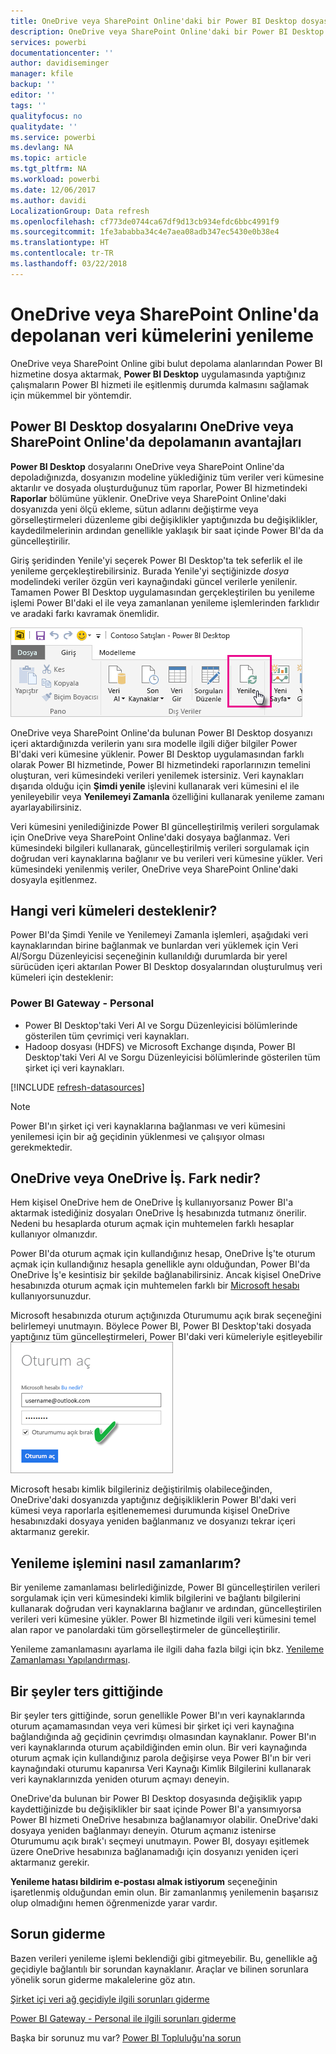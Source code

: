 ```yaml
---
title: OneDrive veya SharePoint Online'daki bir Power BI Desktop dosyasından oluşturulan veri kümelerini yenileme
description: OneDrive veya SharePoint Online'daki bir Power BI Desktop dosyasından oluşturulan veri kümelerini yenileme
services: powerbi
documentationcenter: ''
author: davidiseminger
manager: kfile
backup: ''
editor: ''
tags: ''
qualityfocus: no
qualitydate: ''
ms.service: powerbi
ms.devlang: NA
ms.topic: article
ms.tgt_pltfrm: NA
ms.workload: powerbi
ms.date: 12/06/2017
ms.author: davidi
LocalizationGroup: Data refresh
ms.openlocfilehash: cf773de0744ca67df9d13cb934efdc6bbc4991f9
ms.sourcegitcommit: 1fe3ababba34c4e7aea08adb347ec5430e0b38e4
ms.translationtype: HT
ms.contentlocale: tr-TR
ms.lasthandoff: 03/22/2018
---
```

# <a name="refresh-a-dataset-stored-on-onedrive-or-sharepoint-online"></a>OneDrive veya SharePoint Online'da depolanan veri kümelerini yenileme
OneDrive veya SharePoint Online gibi bulut depolama alanlarından Power BI hizmetine dosya aktarmak, **Power BI Desktop** uygulamasında yaptığınız çalışmaların Power BI hizmeti ile eşitlenmiş durumda kalmasını sağlamak için mükemmel bir yöntemdir.

## <a name="advantages-of-storing-a-power-bi-desktop-file-on-onedrive-or-sharepoint-online"></a>Power BI Desktop dosyalarını OneDrive veya SharePoint Online'da depolamanın avantajları
**Power BI Desktop** dosyalarını OneDrive veya SharePoint Online'da depoladığınızda, dosyanızın modeline yüklediğiniz tüm veriler veri kümesine aktarılır ve dosyada oluşturduğunuz tüm raporlar, Power BI hizmetindeki **Raporlar** bölümüne yüklenir. OneDrive veya SharePoint Online'daki dosyanızda yeni ölçü ekleme, sütun adlarını değiştirme veya görselleştirmeleri düzenleme gibi değişiklikler yaptığınızda bu değişiklikler, kaydedilmelerinin ardından genellikle yaklaşık bir saat içinde Power BI'da da güncelleştirilir.

Giriş şeridinden Yenile'yi seçerek Power BI Desktop'ta tek seferlik el ile yenileme gerçekleştirebilirsiniz. Burada Yenile'yi seçtiğinizde *dosya* modelindeki veriler özgün veri kaynağındaki güncel verilerle yenilenir. Tamamen Power BI Desktop uygulamasından gerçekleştirilen bu yenileme işlemi Power BI'daki el ile veya zamanlanan yenileme işlemlerinden farklıdır ve aradaki farkı kavramak önemlidir.

![](media/refresh-desktop-file-onedrive/pbix-refresh.png)

OneDrive veya SharePoint Online'da bulunan Power BI Desktop dosyanızı içeri aktardığınızda verilerin yanı sıra modelle ilgili diğer bilgiler Power BI'daki veri kümesine yüklenir. Power BI Desktop uygulamasından farklı olarak Power BI hizmetinde, Power BI hizmetindeki raporlarınızın temelini oluşturan, veri kümesindeki verileri yenilemek istersiniz. Veri kaynakları dışarıda olduğu için **Şimdi yenile** işlevini kullanarak veri kümesini el ile yenileyebilir veya **Yenilemeyi Zamanla** özelliğini kullanarak yenileme zamanı ayarlayabilirsiniz.

Veri kümesini yenilediğinizde Power BI güncelleştirilmiş verileri sorgulamak için OneDrive veya SharePoint Online'daki dosyaya bağlanmaz. Veri kümesindeki bilgileri kullanarak, güncelleştirilmiş verileri sorgulamak için doğrudan veri kaynaklarına bağlanır ve bu verileri veri kümesine yükler. Veri kümesindeki yenilenmiş veriler, OneDrive veya SharePoint Online'daki dosyayla eşitlenmez.

## <a name="whats-supported"></a>Hangi veri kümeleri desteklenir?
Power BI'da Şimdi Yenile ve Yenilemeyi Zamanla işlemleri, aşağıdaki veri kaynaklarından birine bağlanmak ve bunlardan veri yüklemek için Veri Al/Sorgu Düzenleyicisi seçeneğinin kullanıldığı durumlarda bir yerel sürücüden içeri aktarılan Power BI Desktop dosyalarından oluşturulmuş veri kümeleri için desteklenir:

### <a name="power-bi-gateway---personal"></a>Power BI Gateway - Personal
* Power BI Desktop'taki Veri Al ve Sorgu Düzenleyicisi bölümlerinde gösterilen tüm çevrimiçi veri kaynakları.
* Hadoop dosyası (HDFS) ve Microsoft Exchange dışında, Power BI Desktop'taki Veri Al ve Sorgu Düzenleyicisi bölümlerinde gösterilen tüm şirket içi veri kaynakları.

<!-- Refresh Data sources-->
[!INCLUDE [refresh-datasources](./includes/refresh-datasources.md)]

> [!NOTE]
> Power BI'ın şirket içi veri kaynaklarına bağlanması ve veri kümesini yenilemesi için bir ağ geçidinin yüklenmesi ve çalışıyor olması gerekmektedir.
> 
> 

## <a name="onedrive-or-onedrive-for-business-whats-the-difference"></a>OneDrive veya OneDrive İş. Fark nedir?
Hem kişisel OneDrive hem de OneDrive İş kullanıyorsanız Power BI'a aktarmak istediğiniz dosyaları OneDrive İş hesabınızda tutmanız önerilir. Nedeni bu hesaplarda oturum açmak için muhtemelen farklı hesaplar kullanıyor olmanızdır.

Power BI'da oturum açmak için kullandığınız hesap, OneDrive İş'te oturum açmak için kullandığınız hesapla genellikle aynı olduğundan, Power BI'da OneDrive İş'e kesintisiz bir şekilde bağlanabilirsiniz. Ancak kişisel OneDrive hesabınızda oturum açmak için muhtemelen farklı bir [Microsoft hesabı](http://www.microsoft.com/account/default.aspx) kullanıyorsunuzdur.

Microsoft hesabınızda oturum açtığınızda Oturumumu açık bırak seçeneğini belirlemeyi unutmayın. Böylece Power BI, Power BI Desktop'taki dosyada yaptığınız tüm güncelleştirmeleri, Power BI'daki veri kümeleriyle eşitleyebilir  
    ![](media/refresh-desktop-file-onedrive/refresh_signin_keepmesignedin.png)

Microsoft hesabı kimlik bilgileriniz değiştirilmiş olabileceğinden, OneDrive'daki dosyanızda yaptığınız değişikliklerin Power BI'daki veri kümesi veya raporlarla eşitlenememesi durumunda kişisel OneDrive hesabınızdaki dosyaya yeniden bağlanmanız ve dosyanızı tekrar içeri aktarmanız gerekir.

## <a name="how-do-i-schedule-refresh"></a>Yenileme işlemini nasıl zamanlarım?
Bir yenileme zamanlaması belirlediğinizde, Power BI güncelleştirilen verileri sorgulamak için veri kümesindeki kimlik bilgilerini ve bağlantı bilgilerini kullanarak doğrudan veri kaynaklarına bağlanır ve ardından, güncelleştirilen verileri veri kümesine yükler. Power BI hizmetinde ilgili veri kümesini temel alan rapor ve panolardaki tüm görselleştirmeler de güncelleştirilir.

Yenileme zamanlamasını ayarlama ile ilgili daha fazla bilgi için bkz. [Yenileme Zamanlaması Yapılandırması](refresh-scheduled-refresh.md).

## <a name="when-things-go-wrong"></a>Bir şeyler ters gittiğinde
Bir şeyler ters gittiğinde, sorun genellikle Power BI'ın veri kaynaklarında oturum açamamasından veya veri kümesi bir şirket içi veri kaynağına bağlandığında ağ geçidinin çevrimdışı olmasından kaynaklanır. Power BI'ın veri kaynaklarında oturum açabildiğinden emin olun. Bir veri kaynağında oturum açmak için kullandığınız parola değişirse veya Power BI'ın bir veri kaynağındaki oturumu kapanırsa Veri Kaynağı Kimlik Bilgilerini kullanarak veri kaynaklarınızda yeniden oturum açmayı deneyin.

OneDrive'da bulunan bir Power BI Desktop dosyasında değişiklik yapıp kaydettiğinizde bu değişiklikler bir saat içinde Power BI'a yansımıyorsa Power BI hizmeti OneDrive hesabınıza bağlanamıyor olabilir. OneDrive'daki dosyaya yeniden bağlanmayı deneyin. Oturum açmanız istenirse Oturumumu açık bırak'ı seçmeyi unutmayın. Power BI, dosyayı eşitlemek üzere OneDrive hesabınıza bağlanamadığı için dosyanızı yeniden içeri aktarmanız gerekir.

**Yenileme hatası bildirim e-postası almak istiyorum** seçeneğinin işaretlenmiş olduğundan emin olun. Bir zamanlanmış yenilemenin başarısız olup olmadığını hemen öğrenmenizde yarar vardır.

## <a name="troubleshooting"></a>Sorun giderme
Bazen verileri yenileme işlemi beklendiği gibi gitmeyebilir. Bu, genellikle ağ geçidiyle bağlantılı bir sorundan kaynaklanır. Araçlar ve bilinen sorunlara yönelik sorun giderme makalelerine göz atın.

[Şirket içi veri ağ geçidiyle ilgili sorunları giderme](service-gateway-onprem-tshoot.md)

[Power BI Gateway - Personal ile ilgili sorunları giderme](service-admin-troubleshooting-power-bi-personal-gateway.md)

Başka bir sorunuz mu var? [Power BI Topluluğu'na sorun](http://community.powerbi.com/)

